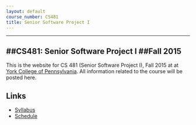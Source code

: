 ```yaml
---
layout: default
course_number: CS481
title: Senior Software Project I
---
```


------------------------
##CS481: Senior Software Project I
##Fall 2015
------------------------

This is the website for CS 481 (Senior Software Project I), Fall 2015 at at [York College of Pennsylvania](http://www.ycp.edu).  All information related to the course will be posted here.

## Links

* [Syllabus](syllabus.html)
* [Schedule](schedule.html)

